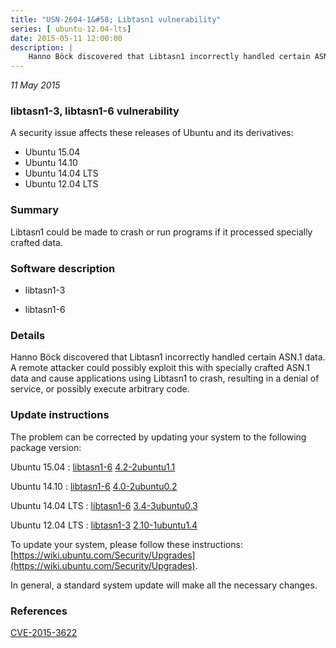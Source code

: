 ```yaml
---
title: "USN-2604-1&#58; Libtasn1 vulnerability"
series: [ ubuntu-12.04-lts]
date: 2015-05-11 12:00:00
description: |
    Hanno Böck discovered that Libtasn1 incorrectly handled certain ASN.1 data. A remote attacker could possibly exploit this with specially crafted ASN.1 data and cause applications using Libtasn1 to crash, resulting in a denial of service, or possibly execute arbitrary code. 
--- 
```

 
 

*11 May 2015*

### libtasn1-3, libtasn1-6 vulnerability

A security issue affects these releases of Ubuntu and its derivatives:

* Ubuntu 15.04
* Ubuntu 14.10
* Ubuntu 14.04 LTS
* Ubuntu 12.04 LTS

### Summary

Libtasn1 could be made to crash or run programs if it processed specially crafted data.

### Software description

* libtasn1-3 

* libtasn1-6 

### Details

Hanno Böck discovered that Libtasn1 incorrectly handled certain ASN.1 data. A remote attacker could possibly exploit this with specially crafted ASN.1 data and cause applications using Libtasn1 to crash, resulting in a denial of service, or possibly execute arbitrary code. 

### Update instructions

The problem can be corrected by updating your system to the following package version:

Ubuntu 15.04
 : [libtasn1-6](https://launchpad.net/ubuntu/+source/libtasn1-6) <span> [4.2-2ubuntu1.1](https://launchpad.net/ubuntu/+source/libtasn1-6/4.2-2ubuntu1.1) </span> 

Ubuntu 14.10
 : [libtasn1-6](https://launchpad.net/ubuntu/+source/libtasn1-6) <span> [4.0-2ubuntu0.2](https://launchpad.net/ubuntu/+source/libtasn1-6/4.0-2ubuntu0.2) </span> 

Ubuntu 14.04 LTS
 : [libtasn1-6](https://launchpad.net/ubuntu/+source/libtasn1-6) <span> [3.4-3ubuntu0.3](https://launchpad.net/ubuntu/+source/libtasn1-6/3.4-3ubuntu0.3) </span> 

Ubuntu 12.04 LTS
 : [libtasn1-3](https://launchpad.net/ubuntu/+source/libtasn1-3) <span> [2.10-1ubuntu1.4](https://launchpad.net/ubuntu/+source/libtasn1-3/2.10-1ubuntu1.4) </span> 

To update your system, please follow these instructions: [https://wiki.ubuntu.com/Security/Upgrades](https://wiki.ubuntu.com/Security/Upgrades).

In general, a standard system update will make all the necessary changes. 

### References

 
 [CVE-2015-3622](http://people.ubuntu.com/~ubuntu-security/cve/CVE-2015-3622)
 

